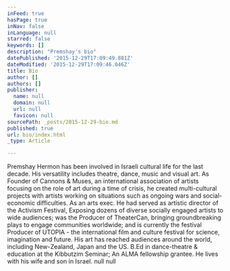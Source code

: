 ```yaml
---
inFeed: true
hasPage: true
inNav: false
inLanguage: null
starred: false
keywords: []
description: "Premshay's bio"
datePublished: '2015-12-29T17:09:49.881Z'
dateModified: '2015-12-29T17:09:46.046Z'
title: Bio
author: []
authors: []
publisher:
  name: null
  domain: null
  url: null
  favicon: null
sourcePath: _posts/2015-12-29-bio.md
published: true
url: bio/index.html
_type: Article

---
```

Premshay Hermon has been involved in Israeli cultural life for the last decade. His versatility includes theatre, dance, music and visual art.
As Founder of Cannons & Muses, an international association of artists focusing on the role of art during a time of crisis, he created multi-cultural projects with artists working on situations such as ongoing wars and social-economic difficulties.
As an arts exec. He had served as artistic director of the Activism Festival, Exposing dozens of diverse socially engaged artists to wide audiences; was the Producer of TheaterCan, bringing groundbreaking plays to engage communities worldwide; and is currently the festival Producer of UTOPIA - the international film and culture festival for science, imagination and future.
His art has reached audiences around the world, including New-Zealand, Japan and the US. 
B.Ed in dance-theatre & education at the Kibbutzim Seminar; An ALMA fellowship grantee. 
He lives with his wife and son in Israel.
null
null